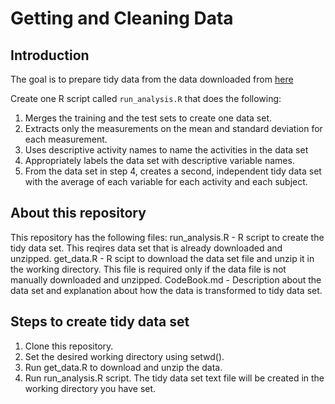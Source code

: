 # Getting and Cleaning Data
## Introduction
The goal is to prepare tidy data from the data downloaded from [here](https://d396qusza40orc.cloudfront.net/getdata%2Fprojectfiles%2FUCI%20HAR%20Dataset.zip)

Create one R script called `run_analysis.R` that does the following:

1. Merges the training and the test sets to create one data set.
1. Extracts only the measurements on the mean and standard deviation for each measurement. 
1. Uses descriptive activity names to name the activities in the data set
1. Appropriately labels the data set with descriptive variable names. 
1. From the data set in step 4, creates a second, independent tidy data set with the average of each variable for each activity and each subject.

## About this repository
This repository has the following files:
run_analysis.R - R script to create the tidy data set. This reqires data set that is already downloaded and unzipped.
get_data.R - R scipt to download the data set file and unzip it in the working directory. This file is required only if the data file is not manually downloaded and unzipped.
CodeBook.md - Description about the data set and explanation about how the data is transformed to tidy data set.

## Steps to create tidy data set

1. Clone this repository.
1. Set the desired working directory using setwd().
1. Run get_data.R to download and unzip the data.
1. Run run_analysis.R script.
The tidy data set text file will be created in the working directory you have set.

